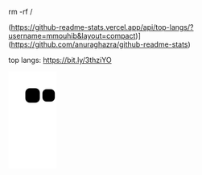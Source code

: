 rm -rf /

(https://github-readme-stats.vercel.app/api/top-langs/?username=mmouhib&layout=compact)](https://github.com/anuraghazra/github-readme-stats)

top langs:
https://bit.ly/3thziYO

![snake gif](https://github.com/mmouhib/mmouhib/blob/output/github-contribution-grid-snake.svg)
